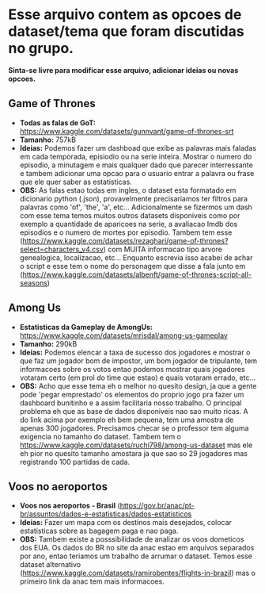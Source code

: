 # Esse arquivo contem as opcoes de dataset/tema que foram discutidas no grupo.
**Sinta-se livre para modificar esse arquivo, adicionar ideias ou novas opcoes.**

## Game of Thrones
- **Todas as falas de GoT:** https://www.kaggle.com/datasets/gunnvant/game-of-thrones-srt
- **Tamanho:** 757kB
- **Ideias:** Podemos fazer um dashboad que exibe as palavras mais faladas em cada temporada, episiodio ou na serie inteira.
Mostrar o numero do episodio, a minutagem e mais qualquer dado que parecer interressante e tambem  adicionar uma opcao para o usuario entrar a palavra ou frase que ele quer saber as estatisticas.
- **OBS:** As falas estao todas em ingles, o dataset esta formatado em dicionario python (.json), provavelmente precisariamos ter filtros para palavras como 'of', 'the', 'a', etc... 
Adicionalmente se fizermos um dash com esse tema temos muitos outros datasets disponiveis como por exemplo a quantidade de aparicoes na serie, a avaliacao Imdb dos episodios e o numero de mortes por episodio.
Tambem tem esse (https://www.kaggle.com/datasets/rezaghari/game-of-thrones?select=characters_v4.csv) com MUITA informacao tipo arvore genealogica, localizacao, etc...
Enquanto escrevia isso acabei de achar o script e esse tem o nome do personagem que disse a fala junto em (https://www.kaggle.com/datasets/albenft/game-of-thrones-script-all-seasons)

## Among Us
- **Estatisticas da Gameplay de AmongUs:** https://www.kaggle.com/datasets/mrisdal/among-us-gameplay
- **Tamanho:** 290kB
- **Ideias:** Podemos elencar a taxa de sucesso dos jogadores e mostrar o que faz um jogador bom de impostor, um bom jogador de tripulante, tem informacoes sobre os votos entao podemos mostrar quais jogadores votaram certo (em prol do time que estao) e quais votaram errado, etc...
- **OBS:** Acho que esse tema eh o melhor no quesito design, ja que a gente pode 'pegar emprestado' os elementos do proprio jogo pra fazer um dashboard bunitinho e a assim facilitaria nosso trabalho. O principal problema eh que as base de dados disponiveis nao sao muito ricas. A do link acima por exemplo eh bem pequena, tem uma amostra de apenas 300 jogadores. Precisamos checar se o professor tem alguma exigencia no tamanho do dataset.
Tambem tem o https://www.kaggle.com/datasets/ruchi798/among-us-dataset mas ele eh pior no quesito tamanho amostara ja que sao so 29 jogadores mas registrando 100 partidas de cada.

## Voos no aeroportos
- **Voos nos aeroportos - Brasil** (https://gov.br/anac/pt-br/assuntos/dados-e-estatisticas/dados-estatisticos
- **Ideias:** Fazer um mapa com os destinos mais desejados, colocar estatisticas sobre as bagagem paga e nao paga.
- **OBS:** Tambem existe a posssibilidade de analizar os voos dometicos dos EUA.
Os dados do BR no site da anac estao em arquivos separados por ano, entao teriamos um trabalho de arrumar o dataset.
Temos esse dataset alternativo (https://www.kaggle.com/datasets/ramirobentes/flights-in-brazil) mas o primeiro link da anac tem mais informacoes.